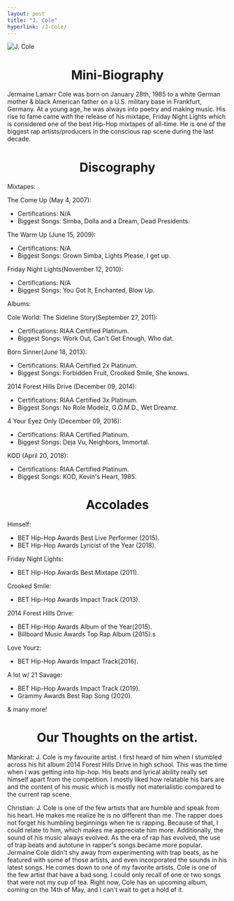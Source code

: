 ```yaml
---
layout: post
title: "J. Cole"
hyperlink: /J-Cole/
---
```

<img src="https://www.biography.com/.image/ar_1:1%2Cc_fill%2Ccs_srgb%2Cg_face%2Cq_auto:good%2Cw_300/MTQ3Mzg3MjY0ODg2OTA4NTk5/j_cole_photo_by_isaac_brekken_wireimage_getty_503069628.jpg" alt="J. Cole" align="center">

<h1 align="center">Mini-Biography</h1>

Jermaine Lamarr Cole was born on January 28th, 1985 to a white German mother & black American father on a U.S. military base in Frankfurt, Germany. At a young age, he was always into poetry and making music. His rise to fame came with the release of his mixtape, Friday Night Lights which is considered one of the best Hip-Hop mixtapes of all-time. He is one of the biggest rap artists/producers in the conscious rap scene during the last decade.

<h1 align="center">Discography</h1>
Mixtapes:

The Come Up (May 4, 2007):
- Certifications: N/A
- Biggest Songs: Simba, Dolla and a Dream, Dead Presidents.

The Warm Up (June 15, 2009):
- Certifications: N/A
- Biggest Songs: Grown Simba, Lights Please, I get up.

Friday Night Lights(November 12, 2010): 
- Certifications: N/A
- Biggest Songs: You Got It, Enchanted, Blow Up.

Albums:

Cole World: The Sideline Story(September 27, 2011):
- Certifications: RIAA Certified Platinum.
- Biggest Songs: Work Out, Can't Get Enough, Who dat.

Born Sinner(June 18, 2013): 
- Certifications: RIAA Certified 2x Platinum.
- Biggest Songs: Forbidden Fruit, Crooked Smile, She knows.

2014 Forest Hills Drive (December 09, 2014): 
- Certifications: RIAA Certified 3x Platinum.
- Biggest Songs: No Role Modelz, G.O.M.D., Wet Dreamz.

4 Your Eyez Only (December 09, 2016): 
- Certifications: RIAA Certified Platinum.
- Biggest Songs: Deja Vu, Neighbors, Immortal.

KOD (April 20, 2018): 
- Certifications: RIAA Certified Platinum.
- Biggest Songs: KOD, Kevin's Heart, 1985.

<h1 align="center">Accolades</h1>

Himself: 
- BET Hip-Hop Awards Best Live Performer (2015).
- BET Hip-Hop Awards Lyricist of the Year (2018).

Friday Night Lights: 
- BET Hip-Hop Awards Best Mixtape (2011).

Crooked Smile: 
- BET Hip-Hop Awards Impact Track (2013).

2014 Forest Hills Drive: 
- BET Hip-Hop Awards Album of the Year(2015).
- Billboard Music Awards Top Rap Album (2015).s

Love Yourz: 
- BET Hip-Hop Awards Impact Track(2016).

A lot w/ 21 Savage: 
- BET Hip-Hop Awards Impact Track (2019).
- Grammy Awards Best Rap Song (2020).

& many more!

<h1 align="center">Our Thoughts on the artist.</h1>

Mankirat: J. Cole is my favourite artist. I first heard of him when I stumbled across his hit album 2014 Forest Hills Drive in high school. This was the time when I was getting into hip-hop. His beats and lyrical ability really set himself apart from the competition. I mostly liked how relatable his bars are and the content of his music which is mostly not materialistic compared to the current rap scene.

Christian: J. Cole is one of the few artists that are humble and speak from his heart. He makes me realize he is no different than me. The rapper does not forget his humbling beginnings when he is rapping. Because of that, I could relate to him, which makes me appreciate him more. Additionally, the sound of his music always evolved. As the era of rap has evolved, the use of trap beats and autotune in rapper's songs became more popular. Jermaine Cole didn't shy away from experimenting with trap beats, as he featured with some of those artists, and even incorporated the sounds in his latest songs. He comes down to one of my favorite artists. Cole is one of the few artist that have a bad song. I could only recall of one or two songs that were not my cup of tea. Right now, Cole has an upcoming album, coming on the 14th of May, and I can't wait to get a hold of it. 